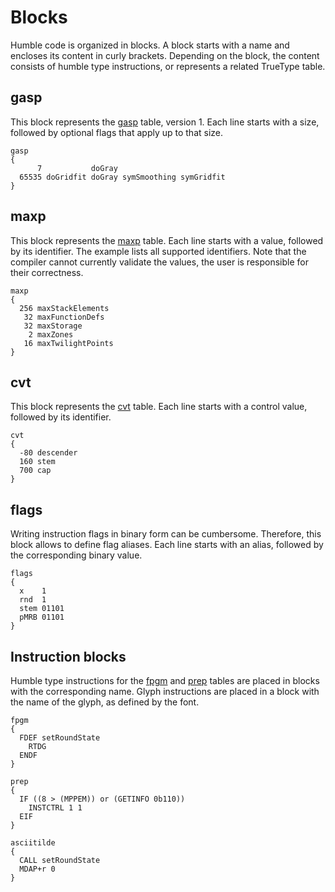 Blocks
======

Humble code is organized in blocks. A block starts with a name
and encloses its content in curly brackets. Depending on the block,
the content consists of humble type instructions, or represents
a related TrueType table.


gasp
----

This block represents the [gasp] table, version 1. Each line starts
with a size, followed by optional flags that apply up to that size.

```
gasp
{
      7           doGray
  65535 doGridfit doGray symSmoothing symGridfit
}
```


maxp
----

This block represents the [maxp] table. Each line starts with a value,
followed by its identifier. The example lists all supported identifiers.
Note that the compiler cannot currently validate the values, the user is
responsible for their correctness.

```
maxp
{
  256 maxStackElements
   32 maxFunctionDefs
   32 maxStorage
    2 maxZones
   16 maxTwilightPoints
}
```


cvt
---

This block represents the [cvt] table. Each line starts with
a control value, followed by its identifier.

```
cvt
{
  -80 descender
  160 stem
  700 cap
}
```


flags
-----

Writing instruction flags in binary form can be cumbersome.
Therefore, this block allows to define flag aliases. Each line
starts with an alias, followed by the corresponding binary value.

```
flags
{
  x    1
  rnd  1
  stem 01101
  pMRB 01101
}
```


Instruction blocks
------------------

Humble type instructions for the [fpgm] and [prep] tables are placed
in blocks with the corresponding name. Glyph instructions are placed
in a block with the name of the glyph, as defined by the font.

```
fpgm
{
  FDEF setRoundState
    RTDG
  ENDF
}

prep
{
  IF ((8 > (MPPEM)) or (GETINFO 0b110))
    INSTCTRL 1 1
  EIF
}

asciitilde
{
  CALL setRoundState
  MDAP+r 0
}
```


[gasp]: http://www.microsoft.com/typography/otspec/gasp.htm
[maxp]: http://www.microsoft.com/typography/otspec/maxp.htm
[cvt]:  http://www.microsoft.com/typography/otspec/cvt.htm
[fpgm]: http://www.microsoft.com/typography/otspec/fpgm.htm
[prep]: http://www.microsoft.com/typography/otspec/prep.htm
